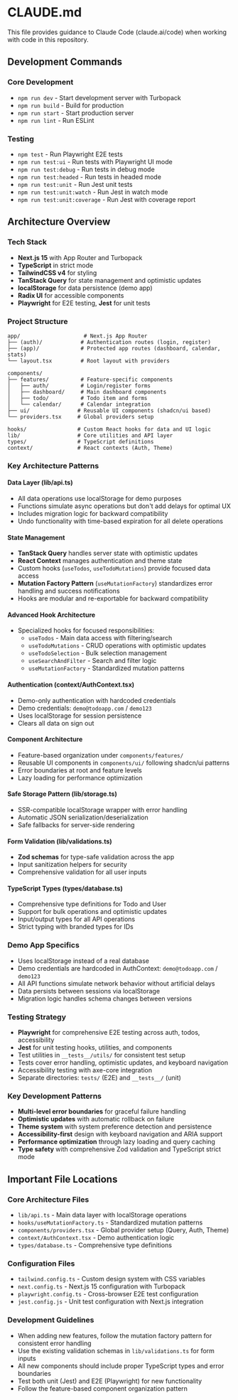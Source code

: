 # CLAUDE.md

This file provides guidance to Claude Code (claude.ai/code) when working with code in this repository.

## Development Commands

### Core Development
- `npm run dev` - Start development server with Turbopack
- `npm run build` - Build for production
- `npm run start` - Start production server
- `npm run lint` - Run ESLint

### Testing
- `npm test` - Run Playwright E2E tests
- `npm run test:ui` - Run tests with Playwright UI mode
- `npm run test:debug` - Run tests in debug mode
- `npm run test:headed` - Run tests in headed mode
- `npm run test:unit` - Run Jest unit tests
- `npm run test:unit:watch` - Run Jest in watch mode
- `npm run test:unit:coverage` - Run Jest with coverage report

## Architecture Overview

### Tech Stack
- **Next.js 15** with App Router and Turbopack
- **TypeScript** in strict mode
- **TailwindCSS v4** for styling
- **TanStack Query** for state management and optimistic updates
- **localStorage** for data persistence (demo app)
- **Radix UI** for accessible components
- **Playwright** for E2E testing, **Jest** for unit tests

### Project Structure
```
app/                    # Next.js App Router
├── (auth)/            # Authentication routes (login, register)
├── (app)/             # Protected app routes (dashboard, calendar, stats)
└── layout.tsx         # Root layout with providers

components/
├── features/          # Feature-specific components
│   ├── auth/          # Login/register forms
│   ├── dashboard/     # Main dashboard components
│   ├── todo/          # Todo item and forms
│   └── calendar/      # Calendar integration
├── ui/               # Reusable UI components (shadcn/ui based)
└── providers.tsx     # Global providers setup

hooks/                # Custom React hooks for data and UI logic
lib/                  # Core utilities and API layer
types/                # TypeScript definitions
context/              # React contexts (Auth, Theme)
```

### Key Architecture Patterns

#### Data Layer (lib/api.ts)
- All data operations use localStorage for demo purposes
- Functions simulate async operations but don't add delays for optimal UX
- Includes migration logic for backward compatibility
- Undo functionality with time-based expiration for all delete operations

#### State Management
- **TanStack Query** handles server state with optimistic updates
- **React Context** manages authentication and theme state
- Custom hooks (`useTodos`, `useTodoMutations`) provide focused data access
- **Mutation Factory Pattern** (`useMutationFactory`) standardizes error handling and success notifications
- Hooks are modular and re-exportable for backward compatibility

#### Advanced Hook Architecture
- Specialized hooks for focused responsibilities:
  - `useTodos` - Main data access with filtering/search
  - `useTodoMutations` - CRUD operations with optimistic updates  
  - `useTodoSelection` - Bulk selection management
  - `useSearchAndFilter` - Search and filter logic
  - `useMutationFactory` - Standardized mutation patterns

#### Authentication (context/AuthContext.tsx)
- Demo-only authentication with hardcoded credentials
- Demo credentials: `demo@todoapp.com` / `demo123`
- Uses localStorage for session persistence
- Clears all data on sign out

#### Component Architecture
- Feature-based organization under `components/features/`
- Reusable UI components in `components/ui/` following shadcn/ui patterns
- Error boundaries at root and feature levels
- Lazy loading for performance optimization

#### Safe Storage Pattern (lib/storage.ts)
- SSR-compatible localStorage wrapper with error handling
- Automatic JSON serialization/deserialization
- Safe fallbacks for server-side rendering

#### Form Validation (lib/validations.ts)  
- **Zod schemas** for type-safe validation across the app
- Input sanitization helpers for security
- Comprehensive validation for all user inputs

#### TypeScript Types (types/database.ts)
- Comprehensive type definitions for Todo and User
- Support for bulk operations and optimistic updates
- Input/output types for all API operations
- Strict typing with branded types for IDs

### Demo App Specifics
- Uses localStorage instead of a real database
- Demo credentials are hardcoded in AuthContext: `demo@todoapp.com` / `demo123`
- All API functions simulate network behavior without artificial delays
- Data persists between sessions via localStorage
- Migration logic handles schema changes between versions

### Testing Strategy
- **Playwright** for comprehensive E2E testing across auth, todos, accessibility
- **Jest** for unit testing hooks, utilities, and components
- Test utilities in `__tests__/utils/` for consistent test setup
- Tests cover error handling, optimistic updates, and keyboard navigation
- Accessibility testing with axe-core integration
- Separate directories: `tests/` (E2E) and `__tests__/` (unit)

### Key Development Patterns
- **Multi-level error boundaries** for graceful failure handling
- **Optimistic updates** with automatic rollback on failure
- **Theme system** with system preference detection and persistence
- **Accessibility-first** design with keyboard navigation and ARIA support
- **Performance optimization** through lazy loading and query caching
- **Type safety** with comprehensive Zod validation and TypeScript strict mode

## Important File Locations

### Core Architecture Files
- `lib/api.ts` - Main data layer with localStorage operations
- `hooks/useMutationFactory.ts` - Standardized mutation patterns
- `components/providers.tsx` - Global provider setup (Query, Auth, Theme)
- `context/AuthContext.tsx` - Demo authentication logic
- `types/database.ts` - Comprehensive type definitions

### Configuration Files  
- `tailwind.config.ts` - Custom design system with CSS variables
- `next.config.ts` - Next.js 15 configuration with Turbopack
- `playwright.config.ts` - Cross-browser E2E test configuration
- `jest.config.js` - Unit test configuration with Next.js integration

### Development Guidelines
- When adding new features, follow the mutation factory pattern for consistent error handling
- Use the existing validation schemas in `lib/validations.ts` for form inputs
- All new components should include proper TypeScript types and error boundaries
- Test both unit (Jest) and E2E (Playwright) for new functionality
- Follow the feature-based component organization pattern